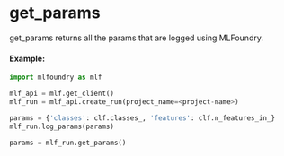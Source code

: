 # get\_params

get\_params returns all the params that are logged using MLFoundry.

#### Example:

```python
import mlfoundry as mlf

mlf_api = mlf.get_client()
mlf_run = mlf_api.create_run(project_name=<project-name>)

params = {'classes': clf.classes_, 'features': clf.n_features_in_}
mlf_run.log_params(params)

params = mlf_run.get_params()
```
